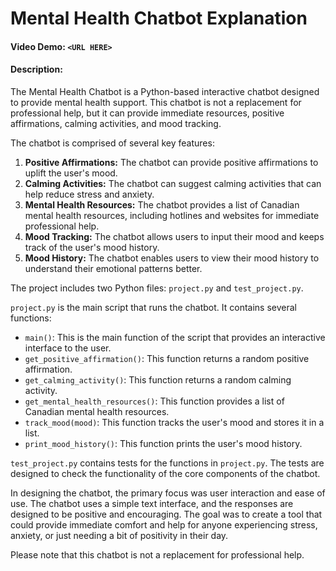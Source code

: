 # Mental Health Chatbot Explanation

#### Video Demo:  `<URL HERE>`

#### Description:

The Mental Health Chatbot is a Python-based interactive chatbot designed to provide mental health support. This chatbot is not a replacement for professional help, but it can provide immediate resources, positive affirmations, calming activities, and mood tracking.

The chatbot is comprised of several key features:

1. **Positive Affirmations:** The chatbot can provide positive affirmations to uplift the user's mood.
2. **Calming Activities:** The chatbot can suggest calming activities that can help reduce stress and anxiety.
3. **Mental Health Resources:** The chatbot provides a list of Canadian mental health resources, including hotlines and websites for immediate professional help.
4. **Mood Tracking:** The chatbot allows users to input their mood and keeps track of the user's mood history.
5. **Mood History:** The chatbot enables users to view their mood history to understand their emotional patterns better.

The project includes two Python files: `project.py` and `test_project.py`.

`project.py` is the main script that runs the chatbot. It contains several functions:

- `main()`: This is the main function of the script that provides an interactive interface to the user.
- `get_positive_affirmation()`: This function returns a random positive affirmation.
- `get_calming_activity()`: This function returns a random calming activity.
- `get_mental_health_resources()`: This function provides a list of Canadian mental health resources.
- `track_mood(mood)`: This function tracks the user's mood and stores it in a list.
- `print_mood_history()`: This function prints the user's mood history.

`test_project.py` contains tests for the functions in `project.py`. The tests are designed to check the functionality of the core components of the chatbot.

In designing the chatbot, the primary focus was user interaction and ease of use. The chatbot uses a simple text interface, and the responses are designed to be positive and encouraging. The goal was to create a tool that could provide immediate comfort and help for anyone experiencing stress, anxiety, or just needing a bit of positivity in their day.

Please note that this chatbot is not a replacement for professional help. 
